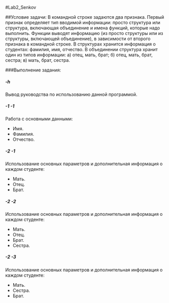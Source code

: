 #﻿Lab2_Senkov
 
##Условие задачи:
В командной строке задаются два признака. Первый признак
определяет тип вводимой информации: просто структура или структура,
включающая объединение и имена функций, которые надо выполнить.
Функции выводят информацию (из просто структуры или из структуры,
включающей объединение), в зависимости от второго признака в командной
строке.
В структурах хранится информация о студентах: фамилия, имя,
отчество.
В объединении структура хранит один из типов информации:
а) отец, мать, брат;
б) отец, мать, брат, сестра;
в) мать, брат, сестра.

###Выполнение задания:
##### -h
Вывод руководства по использованию данной программой.
##### -1 -1 
Работа с основными данными:
* Имя.
* Фамилия.
* Отчество.
##### -2 -1
Использование основных параметров и дополнительная информация о
каждом студенте:
* Мать.
* Отец.
* Брат.
##### -2 -2
Использование основных параметров и дополнительная информация о
каждом студенте:
* Мать.
* Отец.
* Брат.
* Сестра. 
##### -2 -3
Использование основных параметров и дополнительная информация о
каждом студенте:
* Мать.
* Сестра.
* Брат.
